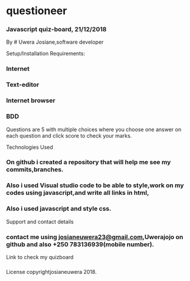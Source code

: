 # questioneer
### Javascript quiz-board, 21/12/2018
By # Uwera Josiane,software developer

Setup/Installation Requirements:
### Internet
### Text-editor
### Internet browser
### BDD
Questions are 5 with multiple choices where you choose one answer on each question and click score to check your marks.

Technologies Used
### On github i created a repository that will help me see my commits,branches.
### Also i used Visual studio code to be able to style,work on my codes using javascript,and write all links in html,
### Also i used javascript and style css.

Support and contact details
### contact me using josianeuwera23@gmail.com,Uwerajojo on github and also +250 783136939(mobile number).

Link to check my quizboard
### 

License
 copyrightjosianeuwera 2018.
